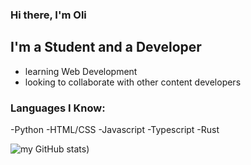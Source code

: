 ### Hi there, I'm Oli

## I'm a Student and a Developer

- learning Web Development
- looking to collaborate with other content developers

### Languages I Know:
-Python
-HTML/CSS
-Javascript
-Typescript
-Rust

![my GitHub stats](https://github-readme-stats.vercel.app/api?username=oliiiiiiiiiiiii&count_private=true&show_icons=true&theme=radical))
